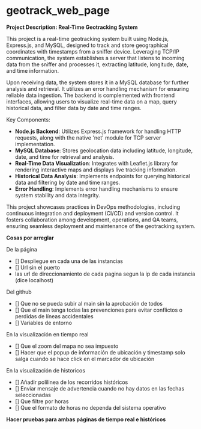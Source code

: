 # geotrack_web_page
**Project Description: Real-Time Geotracking System**

This project is a real-time geotracking system built using Node.js, Express.js, and MySQL, designed to track and store geographical coordinates with timestamps from a sniffer device. Leveraging TCP/IP communication, the system establishes a server that listens to incoming data from the sniffer and processes it, extracting latitude, longitude, date, and time information. 

Upon receiving data, the system stores it in a MySQL database for further analysis and retrieval. It utilizes an error handling mechanism for ensuring reliable data ingestion. The backend is complemented with frontend interfaces, allowing users to visualize real-time data on a map, query historical data, and filter data by date and time ranges.

Key Components:
- **Node.js Backend**: Utilizes Express.js framework for handling HTTP requests, along with the native 'net' module for TCP server implementation.
- **MySQL Database**: Stores geolocation data including latitude, longitude, date, and time for retrieval and analysis.
- **Real-Time Data Visualization**: Integrates with Leaflet.js library for rendering interactive maps and displays live tracking information.
- **Historical Data Analysis**: Implements endpoints for querying historical data and filtering by date and time ranges.
- **Error Handling**: Implements error handling mechanisms to ensure system stability and data integrity.

This project showcases practices in DevOps methodologies, including continuous integration and deployment (CI/CD) and version control. It fosters collaboration among development, operations, and QA teams, ensuring seamless deployment and maintenance of the geotracking system.

**Cosas por arreglar**

De la página 
- [] Despliegue en cada una de las instancias
- [] Url sin el puerto
- las url de direccionamiento de cada pagina segun la ip de cada instancia (dice localhost)

Del github
- [] Que no se pueda subir al main sin la aprobación de todos
- [] Que el main tenga todas las prevenciones para evitar conflictos o perdidas de líneas accidentales
- [] Variables de entorno

En la visualización en tiempo real
- [] Que el zoom del mapa no sea impuesto
- []  Hacer que el popup de información de ubicación y timestamp solo salga cuando se hace click en el marcador de ubicación

En la visualización de historicos
- [] Añadir polilinea de los recorridos históricos 
- [] Enviar mensaje de advertencia cuando no hay datos en las fechas seleccionadas
- [] Que filtre por horas
- [] Que el formato de horas no dependa del sistema operativo

**Hacer pruebas para ambas páginas de tiempo real e históricos**
